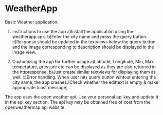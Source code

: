 # WeatherApp

Basic Weather application.

1) Instructions to use the app
      a)Install the application using the weatherapp.apk.
      b)Enter the city name and press the query button.
      c)Response should be updated in the textviews below the query button and the image corresponding to 
        description should be displayed in the image view.

2) Customizing the app for further usage
      a)Latitude, Longitude, Min, Max temperature, pressure etc can be displayed as they are also returned in the httpresponse.
      b)Just create similar textviews for displaying them as well.
      c)Error handling. When user hits query button wihtout entering the city name, the app crashes.(Check whether the edittext is empty 
         & make appropriate toast message).


The app uses the open weather api. Use your personal api key and update it in the api key section.
The api key may be obtained free of cost from the openweathermap api website.


